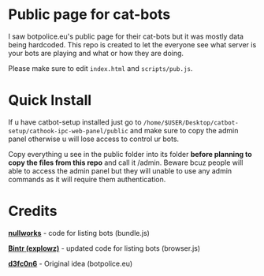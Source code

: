 # Public page for cat-bots
I saw botpolice.eu's public page for their cat-bots but it was mostly data being hardcoded. This repo is created to let the everyone see what server is your bots are playing and what or how they are doing.

Please make sure to edit `index.html` and `scripts/pub.js`.

# Quick Install
If u have catbot-setup installed just go to `/home/$USER/Desktop/catbot-setup/cathook-ipc-web-panel/public` and make sure to copy the admin panel otherwise u will lose access to control ur bots.

Copy everything u see in the public folder into its folder **before planning to copy the files from this repo** and call it /admin. Beware bcuz people will able to access the admin panel but they will unable to use any admin commands as it will require them authentication.

# Credits
[**nullworks**](https://github.com/nullworks) - code for listing bots (bundle.js)

[**Bintr (explowz)**](https://github.com/explowz) - updated code for listing bots (browser.js)

[**d3fc0n6**](https://github.com/d3fc0n6) - Original idea (botpolice.eu)
